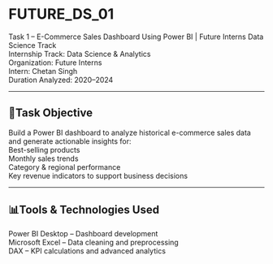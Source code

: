 # FUTURE_DS_01
Task 1 – E-Commerce Sales Dashboard Using Power BI | Future Interns Data Science Track <br>
Internship Track: Data Science & Analytics<br>
Organization: Future Interns<br>
Intern: Chetan Singh<br>
Duration Analyzed: 2020–2024<br>
<hr>
<h2>📌Task Objective<br></h2>
Build a Power BI dashboard to analyze historical e-commerce sales data and generate actionable insights for:<br>
Best-selling products<br>
Monthly sales trends<br>
Category & regional performance<br>
Key revenue indicators to support business decisions<br>
<hr>
<h2>📊Tools & Technologies Used<br></h2>
Power BI Desktop – Dashboard development<br>
Microsoft Excel – Data cleaning and preprocessing<br>
DAX – KPI calculations and advanced analytics<br>
